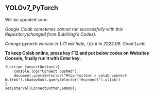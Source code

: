 ## YOLOv7_PyTorch

Will be updated soon



*Google Colab sometimes cannot run successfully with this Repository(changed from Bubliiiing's Codes).*

*Change pytorch version in 1.7.1 will help, i fix it in 2022.09. Good Luck!*

**To keep Colab online, press key F12 and put below codes on Websites Console, finally run it with Enter key.**

```
function ConnectButton(){
	console.log("Connect pushed");
	document.querySelector("#top-toolbar > colab-connect-button").shadowRoot.querySelector("#connect").click()
}
setInterval(ConnectButton,60000);
```
